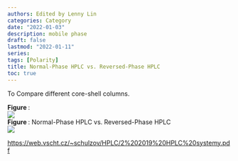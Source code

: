 ```yaml
---
authors: Edited by Lenny Lin
categories: Category
date: "2022-01-03"
description: mobile phase
draft: false
lastmod: "2022-01-11"
series: 
tags: [Polarity]
title: Normal-Phase HPLC vs. Reversed-Phase HPLC
toc: true
---
```


To Compare different core-shell columns.

<!--more-->

<figcaption><b>Figure </b>: </figcaption>
<img src = "/docs/images/"/>

<figcaption><b>Figure </b>: Normal-Phase HPLC vs. Reversed-Phase HPLC</figcaption>
<img src = "/docs/images/Screenshot 2022-01-11 051034.png"/>

https://web.vscht.cz/~schulzov/HPLC/2%202019%20HPLC%20systemy.pdf